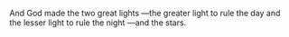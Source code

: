 And God made the two great lights —the greater light to rule the day and the lesser light to rule the night —and the stars.
